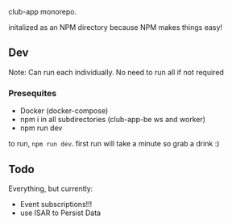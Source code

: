 club-app monorepo.

initalized as an NPM directory because NPM makes things easy!

## Dev

Note: Can run each individually. No need to run all if not required

### Presequites
- Docker (docker-compose)
- npm i in all subdirectories (club-app-be ws and worker)
- npm run dev

to run, `npm run dev`. first run will take a minute so grab a drink :)

## Todo

Everything, but currently:
- Event subscriptions!!!
- use ISAR to Persist Data